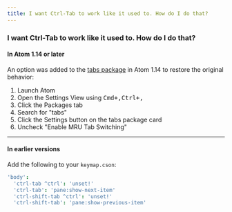```yaml
---
title: I want Ctrl-Tab to work like it used to. How do I do that?
---
```

### I want Ctrl-Tab to work like it used to. How do I do that?

#### In Atom 1.14 or later

An option was added to the [tabs package](https://github.com/atom/tabs) in Atom 1.14 to restore the original behavior:

1. Launch Atom
1. Open the Settings View using <kbd class="platform-mac">Cmd+,</kbd><kbd class="platform-linux platform-windows">Ctrl+,</kbd>
1. Click the Packages tab
1. Search for "tabs"
1. Click the Settings button on the tabs package card
1. Uncheck "Enable MRU Tab Switching"

-----

#### In earlier versions

Add the following to your `keymap.cson`:

```coffee
'body':
  'ctrl-tab ^ctrl': 'unset!'
  'ctrl-tab': 'pane:show-next-item'
  'ctrl-shift-tab ^ctrl': 'unset!'
  'ctrl-shift-tab': 'pane:show-previous-item'
```
